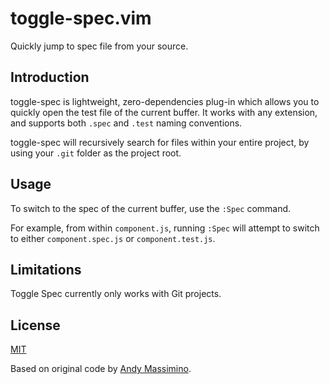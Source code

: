 # toggle-spec.vim
Quickly jump to spec file from your source.

## Introduction

toggle-spec is lightweight, zero-dependencies plug-in which allows you to quickly open the test file of the current buffer. It works with any extension, and supports both `.spec` and `.test` naming conventions.

toggle-spec will recursively search for files within your entire project, by using your `.git` folder as the project root.

## Usage

To switch to the spec of the current buffer, use the `:Spec` command.

For example, from within `component.js`, running `:Spec` will attempt to switch to either `component.spec.js` or `component.test.js`.

## Limitations

Toggle Spec currently only works with Git projects.

## License

[MIT](LICENSE)

Based on original code by [Andy Massimino](https://github.com/andymass).
